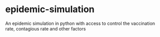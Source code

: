 # epidemic-simulation
An epidemic simulation in python with access to control the vaccination rate, contagious rate and other factors
